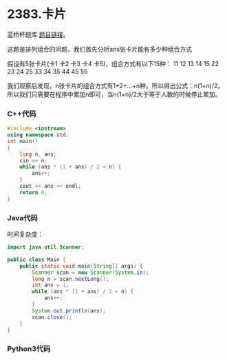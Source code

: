 # 2383.卡片

蓝桥杯题库 [题目链接](https://www.lanqiao.cn/problems/2383/learning/)。

这题是排列组合的问题，我们首先分析ans张卡片能有多少种组合方式

假设有5张卡片(卡1 卡2 卡3 卡4 卡5)，组合方式有以下15种：
11 12 13 14 15  22 23 24 25  33 34 35  44 45  55

我们观察后发现，n张卡片的组合方式有1+2+...+n种。所以得出公式：n(1+n)/2。所以我们只需要在程序中累加n即可，当n(1+n)/2大于等于人数的时候停止累加。

### C++代码

```c++
#include <iostream>
using namespace std;
int main()
{
    long n, ans;
    cin >> n;
    while (ans * (1 + ans) / 2 < n) {
        ans++;
    }
    cout << ans << endl;
    return 0;
}
```

### Java代码
时间复杂度：
```Java
import java.util.Scanner;

public class Main {
    public static void main(String[] args) {
        Scanner scan = new Scanner(System.in);
        long n = scan.nextLong();
        int ans = 1;
        while (ans * (1 + ans) / 2 < n) {
            ans++;
        }
        System.out.println(ans);
        scan.close();
    }
}
```

### Python3代码